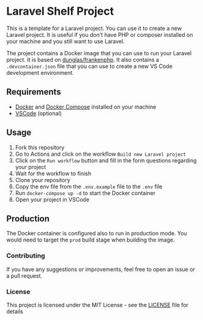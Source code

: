 # Laravel Shelf Project

This is a template for a Laravel project. You can use it to create a new Laravel project. It is useful if you don't have PHP or composer installed on your machine and you still want to use Laravel.

The project contains a Docker image that you can use to run your Laravel project. It is based on [dunglas/frankenphp](https://github.com/dunglas/frankenphp). It also contains a `.devcontainer.json` file that you can use to create a new VS Code development environment.

## Requirements
- [Docker](https://www.docker.com/) and [Docker Compose](https://docs.docker.com/compose/) installed on your machine
- [VSCode](https://code.visualstudio.com/) (optional)

## Usage

1. Fork this repository
2. Go to Actions and click on the workflow `Build new Laravel project`
3. Click on the `Run workflow` button and fill in the form questions regarding your project
4. Wait for the workflow to finish
5. Clone your repository
6. Copy the env file from the `.env.example` file to the `.env` file
6. Run `docker-compose up -d` to start the Docker container
7. Open your project in VSCode

##  Production

The Docker container is configured also to run in production mode. You would need to target the `prod` build stage when building the image.

### Contributing

If you have any suggestions or improvements, feel free to open an issue or a pull request.

### License

This project is licensed under the MIT License - see the [LICENSE](LICENSE) file for details
